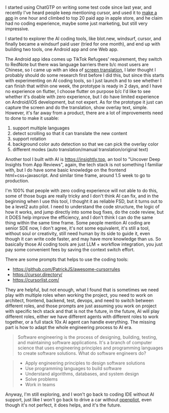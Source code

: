 I started using ChatGTP on writing some test code since last year, and recently I've heard people keep mentioning cursor, and used it to [make a app](https://www.reddit.com/r/cursor/comments/1h35uh6/nocode_developers_success_story_built_appstores_1/) in one hour and climbed to top 20 paid app in apple store, and he claim had no coding experience, maybe some just marketing, but still very impressive.

I started to explorer the AI coding tools, like blot.new, windsurf, cursor, and finally became a windsurf paid user (tried for one month), and end up with building two tools, one Android app and one Web app. 

The Android app idea comes up TikTok Refugees' requirement, they switch to RedNote but there was language barriers there b/c most users are Chinese, so I came up with an idea of [screen translation](https://play.google.com/store/apps/details?id=com.lomoware.screen_translate&pli=1), I later thought I probably should do some research first before I did this, but since this starts with experimenting on AI coding tools, so I just launch and to see whether I can finish that within one week, the prototype is ready in 2 days, and I have no experience on flutter, I choose flutter on purpose b/c I'd like to see whether it's doable with zero experience, but I do have limited experience on Android/iOS development, but not expert. As for the prototype it just can capture the screen and do the translation, show overlay text, simple. However, it's far away from a product, there are a lot of improvements need to done to make it usable:

1.  support multiple languages
2. detect scrolling so that it can translate the new content
3. support rotation
4. background color auto detection so that we can pick the overlay color
5. different modes (auto translation/manual translation/original text)

Another tool I built with AI is https://insightly.top, an tool to "Uncover Deep Insights from App Reviews", again, the tech stack is not something I familiar with, but I do have some basic knowledge on the frontend html+css+javascript. And similar time frame, around 1.5 week to go to production.

I'm 100% that people with zero coding experience will not able to do this, some of those bugs are really tricky and I don't think AI can fix, and in the beginning when I use this tool, I thought it as reliable FSD, but it turns out to be a level2 auto pilot. I need to understand the code structure, the logic of how it works, and jump directly into some bug fixes, do the code review, but it DOES help improve the efficiency, and I don't think I can do the same thing within the same time frame. Some people mention AI coding are senior SDE now, I don't agree, it's not some equivalent, it's still a tool, without soul or creativity, still need human by its side to guide it, even though it can write code faster, and may have more knowledge than us. So basically those AI coding tools are just LLM + workflow integration, you just pay some convenient fees by saving the context switch effort.

There are some prompts that helps to use the coding tools:

- https://github.com/PatrickJS/awesome-cursorrules
- https://cursor.directory/
- https://cursorlist.com/

They are helpful, but not enough, what I found that is sometimes we need play with multiple roles when working the project, you need to work on architect, frontend, backend, test, devops, and need to switch between different roles, and those prompts are just assuming you work on project with specific tech stack and that is not the future, in the future, AI will play different roles, either we have different agents with  different roles to work together, or a full stack 10x AI agent can handle everything. The missing part is how to adapt the whole engineering process to AI era. 

> Software engineering is the process of designing, building, testing, and maintaining software applications. It's a branch of computer science that uses engineering principles and programming languages to create software solutions. 
What do software engineers do? 

> -   Apply engineering principles to design software solutions
> -   Use programming languages to build software
> -   Understand algorithms, databases, and system design
> -   Solve problems
> -   Work in teams

Anyway, I'm still exploring, and I won't go back to coding IDE without AI support, just like I won't go back to drive a car without [openpliot](https://github.com/commaai/openpilot), even though it's not perfect, it does helps, and it's the future.